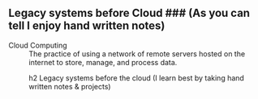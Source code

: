 ## Legacy systems before Cloud ### (As you can tell I enjoy hand written notes)

<dl>
<dt>Cloud Computing<dt>
   <dd>The practice of using a network of remote servers hosted on the internet to store, manage, and process data.<dd> 

 h2 Legacy systems before the cloud (I learn best by taking hand written notes & projects) 

 <dl>
